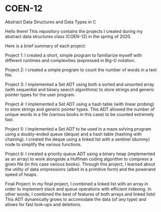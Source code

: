 # COEN-12
Abstract Data Structures and Data Types in C

Hello there! This repository contains the projects I created during my abstract data structures class (COEN-12) in the spring of 2020.

Here is a brief summary of each project:

Project 1: I created a short, simple program to familiarize myself with different runtimes and complexities (expressed in Big-O notation.

Project 2: I created a simple program to count the number of words in a text file.

Project 3: I implemented a Set ADT using both a sorted and unsorted array (with sequential and binary search algorithms) to store strings and generic pointer types for the user program.

Project 4: I implemented a Set ADT using a hash table (with linear probing) to store strings and generic pointer types. This ADT allowed the number of unique words in a file (various books in this case) to be counted extremely fast.

Project 5: I implemented a Set ADT to be used in a maze solving program using a doubly-ended queue (deque) and a hash table (hashing with chaining). I created the deque using a linked list with a sentinel (dummy) node to simplify the various functions.

Project 6: I created a priority queue ADT using a binary heap (implemented as an array) to work alongside a Huffman coding algorithm to compress a given file (in this case various books). Through this project, I learned about the utility of data ompressions (albeit in a primitive form) and the powerand speed of heaps.

Final Project: In my final project, I combined a linked list with an array in order to implement stack and queue operations with efficient indexing. In other words, I combined the best of features of both arrays and linked lists! This ADT dynamically grows to accomodate the data (of any type) and allows for fast look-ups and deletions.
